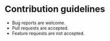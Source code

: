 # Contribution guidelines

* Bug reports are welcome.
* Pull requests are accepted.
* Feature requests are not accepted.

